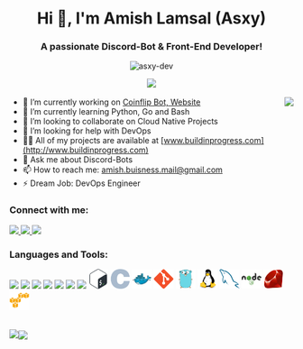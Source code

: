 <h1 align="center">Hi 👋, I'm Amish Lamsal (Asxy)</h1>
<h3 align="center">A passionate Discord-Bot & Front-End Developer!</h3>

<p align="center">
  <img src="https://komarev.com/ghpvc/?username=asxy-dev&label=Profile%20views&color=0e75b6&style=flat" alt="asxy-dev" />
</p>

<p align="center">
  <img src="https://github-profile-trophy.vercel.app/?username=asxy-dev&theme=dracula&no-frame=true&no-bg=true&margin-w=15" />
</p>

<img align="right" height="200" src="https://imgs.search.brave.com/b3H93knKIoLGzNihnYAnsiMosxSLtcxu4_TuhRQsH-E/rs:fit:860:0:0:0/g:ce/aHR0cHM6Ly9jZG4z/ZC5pY29uc2NvdXQu/Y29tLzNkL2ZyZWUv/dGh1bWIvZnJlZS1n/b2xhbmctM2QtaWNv/bi1kb3dubG9hZC1p/bi1wbmctYmxlbmQt/ZmJ4LWdsdGYtZmls/ZS1mb3JtYXRzLS1n/b29nbGUtbG9nby1n/by1wcm9ncmFtbWlu/Zy1sYW5ndWFnZS1j/b2RpbmctbGFuZy1w/YWNrLWxvZ29zLWlj/b25zLTc1NzgwMDQu/cG5nP2Y9d2VicA" />

- 🔭 I’m currently working on [Coinflip Bot, Website](https://coinflipbot.netlify.app/)  
- 🌱 I’m currently learning Python, Go and Bash  
- 👯 I’m looking to collaborate on Cloud Native Projects  
- 🤝 I’m looking for help with DevOps  
- 👨‍💻 All of my projects are available at [www.buildinprogress.com](http://www.buildinprogress.com)  
- 💬 Ask me about Discord-Bots  
- 📫 How to reach me: amish.buisness.mail@gmail.com  
- ⚡ Dream Job: DevOps Engineer  

<h3 align="left">Connect with me:</h3>

<div align="left">
  <a href="https://linkedin.com/in/amish lamsal" target="_blank">
    <img src="https://img.shields.io/static/v1?message=LinkedIn&logo=linkedin&label=&color=0077B5&logoColor=white&labelColor=&style=for-the-badge" height="35" />
  </a>
  <a href="mailto:amish.buisness.mail@gmail.com">
    <img src="https://img.shields.io/static/v1?message=Gmail&logo=gmail&label=&color=D14836&logoColor=white&labelColor=&style=for-the-badge" height="35" />
  </a>
  <img src="https://img.shields.io/static/v1?message=Discord&logo=discord&label=&color=7289DA&logoColor=white&labelColor=&style=for-the-badge" height="35" />
</div>

<h3 align="left">Languages and Tools:</h3>

<div align="left">
  <img src="https://cdn.jsdelivr.net/gh/devicons/devicon/icons/javascript/javascript-original.svg" height="35" />
  <img src="https://cdn.jsdelivr.net/gh/devicons/devicon/icons/typescript/typescript-original.svg" height="35" />
  <img src="https://cdn.jsdelivr.net/gh/devicons/devicon/icons/react/react-original.svg" height="35" />
  <img src="https://cdn.jsdelivr.net/gh/devicons/devicon/icons/html5/html5-original.svg" height="35" />
  <img src="https://cdn.jsdelivr.net/gh/devicons/devicon/icons/css3/css3-original.svg" height="35" />
  <img src="https://cdn.jsdelivr.net/gh/devicons/devicon/icons/python/python-original.svg" height="35" />
  <img src="https://cdn.jsdelivr.net/gh/devicons/devicon/icons/csharp/csharp-original.svg" height="35" />
  <img src="https://raw.githubusercontent.com/devicons/devicon/master/icons/bash/bash-original.svg" height="35" />
  <img src="https://raw.githubusercontent.com/devicons/devicon/master/icons/c/c-original.svg" height="35" />
  <img src="https://raw.githubusercontent.com/devicons/devicon/master/icons/docker/docker-original.svg" height="35" />
  <img src="https://raw.githubusercontent.com/devicons/devicon/master/icons/git/git-original.svg" height="35" />
  <img src="https://raw.githubusercontent.com/devicons/devicon/master/icons/go/go-original.svg" height="35" />
  <img src="https://raw.githubusercontent.com/devicons/devicon/master/icons/linux/linux-original.svg" height="35" />
  <img src="https://raw.githubusercontent.com/devicons/devicon/master/icons/mysql/mysql-original.svg" height="35" />
  <img src="https://raw.githubusercontent.com/devicons/devicon/master/icons/nodejs/nodejs-original-wordmark.svg" height="35" />
  <img src="https://raw.githubusercontent.com/devicons/devicon/master/icons/ruby/ruby-original.svg" height="35" />
  <img src="https://raw.githubusercontent.com/devicons/devicon/master/icons/amazonwebservices/amazonwebservices-original.svg" height="35" />
</div>

<br/>

<p>
  <img align="left" src="https://github-readme-stats.vercel.app/api/top-langs/?username=asxy-dev&layout=compact&theme=radical" />
</p>

<p>
  <img align="center" src="https://github-readme-stats.vercel.app/api?username=asxy-dev&show_icons=true&theme=radical" />
</p>
